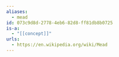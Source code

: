 ```yaml
---
aliases:
  - mead
id: 073c9d8d-2778-4eb6-82d8-ff81db8b0725
is-a:
  - "[[concept]]"
urls:
  - https://en.wikipedia.org/wiki/Mead
---
```

